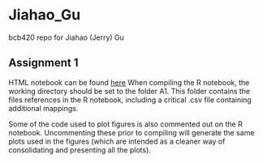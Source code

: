 # Jiahao_Gu
bcb420 repo for Jiahao (Jerry) Gu

## Assignment 1
HTML notebook can be found [here](https://github.com/bcb420-2024/Jiahao_Gu/A1/A1_JiahaoGu.html)
When compiling the R notebook, the working directory should be set to the folder A1. This folder contains the files references in the R notebook, including a critical .csv file containing additional mappings. 

Some of the code used to plot figures is also commented out on the R notebook. Uncommenting these prior to compiling will generate the same plots used in the figures (which are intended as a cleaner way of consolidating and presenting all the plots). 
